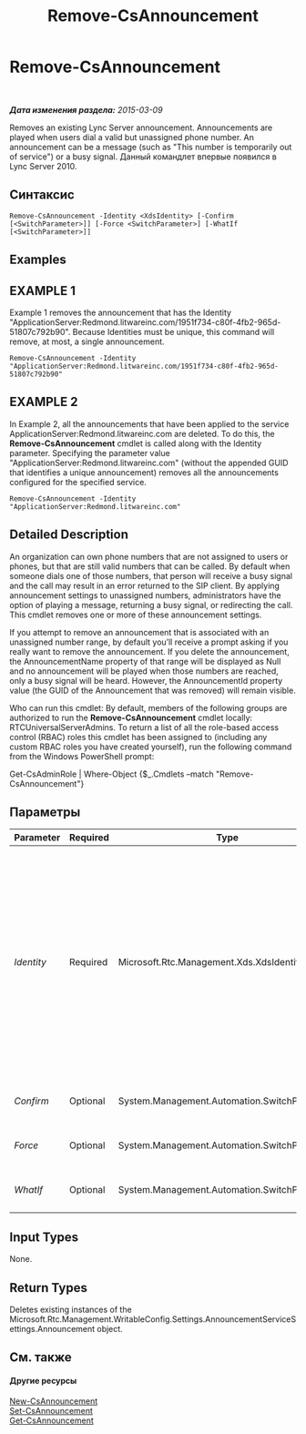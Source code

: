 ﻿---
title: Remove-CsAnnouncement
TOCTitle: Remove-CsAnnouncement
ms:assetid: a3c62d15-1b0a-49d3-973f-abc06c730bb2
ms:mtpsurl: https://technet.microsoft.com/ru-ru/library/Gg412766(v=OCS.15)
ms:contentKeyID: 49310737
ms.date: 05/19/2016
mtps_version: v=OCS.15
ms.translationtype: HT
---

# Remove-CsAnnouncement

 

_**Дата изменения раздела:** 2015-03-09_

Removes an existing Lync Server announcement. Announcements are played when users dial a valid but unassigned phone number. An announcement can be a message (such as "This number is temporarily out of service") or a busy signal. Данный командлет впервые появился в Lync Server 2010.

## Синтаксис

    Remove-CsAnnouncement -Identity <XdsIdentity> [-Confirm [<SwitchParameter>]] [-Force <SwitchParameter>] [-WhatIf [<SwitchParameter>]]

## Examples

## EXAMPLE 1

Example 1 removes the announcement that has the Identity "ApplicationServer:Redmond.litwareinc.com/1951f734-c80f-4fb2-965d-51807c792b90". Because Identities must be unique, this command will remove, at most, a single announcement.

    Remove-CsAnnouncement -Identity "ApplicationServer:Redmond.litwareinc.com/1951f734-c80f-4fb2-965d-51807c792b90"

## EXAMPLE 2

In Example 2, all the announcements that have been applied to the service ApplicationServer:Redmond.litwareinc.com are deleted. To do this, the **Remove-CsAnnouncement** cmdlet is called along with the Identity parameter. Specifying the parameter value "ApplicationServer:Redmond.litwareinc.com" (without the appended GUID that identifies a unique announcement) removes all the announcements configured for the specified service.

    Remove-CsAnnouncement -Identity "ApplicationServer:Redmond.litwareinc.com"

## Detailed Description

An organization can own phone numbers that are not assigned to users or phones, but that are still valid numbers that can be called. By default when someone dials one of those numbers, that person will receive a busy signal and the call may result in an error returned to the SIP client. By applying announcement settings to unassigned numbers, administrators have the option of playing a message, returning a busy signal, or redirecting the call. This cmdlet removes one or more of these announcement settings.

If you attempt to remove an announcement that is associated with an unassigned number range, by default you’ll receive a prompt asking if you really want to remove the announcement. If you delete the announcement, the AnnouncementName property of that range will be displayed as Null and no announcement will be played when those numbers are reached, only a busy signal will be heard. However, the AnnouncementId property value (the GUID of the Announcement that was removed) will remain visible.

Who can run this cmdlet: By default, members of the following groups are authorized to run the **Remove-CsAnnouncement** cmdlet locally: RTCUniversalServerAdmins. To return a list of all the role-based access control (RBAC) roles this cmdlet has been assigned to (including any custom RBAC roles you have created yourself), run the following command from the Windows PowerShell prompt:

Get-CsAdminRole | Where-Object {$\_.Cmdlets –match "Remove-CsAnnouncement"}

## Параметры


<table>
<colgroup>
<col style="width: 25%" />
<col style="width: 25%" />
<col style="width: 25%" />
<col style="width: 25%" />
</colgroup>
<thead>
<tr class="header">
<th>Parameter</th>
<th>Required</th>
<th>Type</th>
<th>Description</th>
</tr>
</thead>
<tbody>
<tr class="odd">
<td><p><em>Identity</em></p></td>
<td><p>Required</p></td>
<td><p>Microsoft.Rtc.Management.Xds.XdsIdentity</p></td>
<td><p>A unique identifier for the Announcement you want to remove. The value for the Identity parameter can be supplied in one of two ways:</p>
<p>- Enter the Identity of the приложения for the announcements you want to remove. This will remove all announcements configured with the given service Identity. For example, ApplicationServer:Redmond.litwareinc.com.</p>
<p>- Enter the full Identity of the single announcement you want to remove. This value will always be in the format &lt;serviceID&gt;/&lt;GUID&gt;, where serviceID is the Identity of the Application Server running the Announcement Service and GUID is a globally unique identifier associated with this announcement. For example: ApplicationServer:Redmond.litwareinc.com/bef5fa3b-3c97-4af0-abe7-611deee7616c.</p>
<p></p></td>
</tr>
<tr class="even">
<td><p><em>Confirm</em></p></td>
<td><p>Optional</p></td>
<td><p>System.Management.Automation.SwitchParameter</p></td>
<td><p>Запрашивает подтверждение перед выполнением команды.</p></td>
</tr>
<tr class="odd">
<td><p><em>Force</em></p></td>
<td><p>Optional</p></td>
<td><p>System.Management.Automation.SwitchParameter</p></td>
<td><p>Suppresses any confirmation prompts that would otherwise be displayed before making changes.</p></td>
</tr>
<tr class="even">
<td><p><em>WhatIf</em></p></td>
<td><p>Optional</p></td>
<td><p>System.Management.Automation.SwitchParameter</p></td>
<td><p>Описывает, что произойдет при выполнении команды без реального выполнения команды.</p></td>
</tr>
</tbody>
</table>


## Input Types

None.

## Return Types

Deletes existing instances of the Microsoft.Rtc.Management.WritableConfig.Settings.AnnouncementServiceSettings.Announcement object.

## См. также

#### Другие ресурсы

[New-CsAnnouncement](new-csannouncement.md)  
[Set-CsAnnouncement](set-csannouncement.md)  
[Get-CsAnnouncement](get-csannouncement.md)

